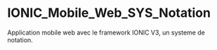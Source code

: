 # IONIC_Mobile_Web_SYS_Notation
Application mobile web avec le framework IONIC V3, un systeme de notation.
